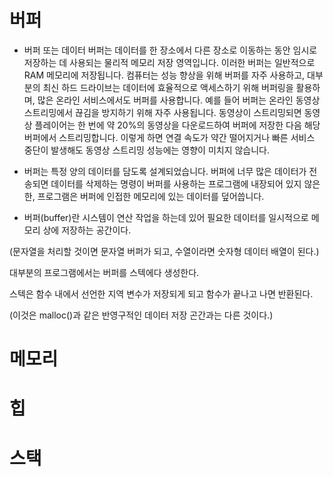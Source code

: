 # 버퍼

 - 버퍼 또는 데이터 버퍼는 데이터를 한 장소에서 다른 장소로 이동하는 동안 임시로 저장하는 데 사용되는 물리적 메모리 저장 영역입니다. 이러한 버퍼는 일반적으로 RAM 메모리에 저장됩니다. 컴퓨터는 성능 향상을 위해 버퍼를 자주 사용하고, 대부분의 최신 하드 드라이브는 데이터에 효율적으로 액세스하기 위해 버퍼링을 활용하며, 많은 온라인 서비스에서도 버퍼를 사용합니다. 예를 들어 버퍼는 온라인 동영상 스트리밍에서 끊김을 방지하기 위해 자주 사용됩니다. 동영상이 스트리밍되면 동영상 플레이어는 한 번에 약 20%의 동영상을 다운로드하여 버퍼에 저장한 다음 해당 버퍼에서 스트리밍합니다. 이렇게 하면 연결 속도가 약간 떨어지거나 빠른 서비스 중단이 발생해도 동영상 스트리밍 성능에는 영향이 미치지 않습니다.

 - 버퍼는 특정 양의 데이터를 담도록 설계되었습니다. 버퍼에 너무 많은 데이터가 전송되면 데이터를 삭제하는 명령이 버퍼를 사용하는 프로그램에 내장되어 있지 않은 한, 프로그램은 버퍼에 인접한 메모리에 있는 데이터를 덮어씁니다.

 - 버퍼(buffer)란
시스템이 연산 작업을 하는데 있어 필요한 데이터를 일시적으로 메모리 상에 저장하는 공간이다.

(문자열을 처리할 것이면 문자열 버퍼가 되고, 수열이라면 숫자형 데이터 배열이 된다.)

대부분의 프로그램에서는 버퍼를 스텍에다 생성한다.

스텍은 함수 내에서 선언한 지역 변수가 저장되게 되고 함수가 끝나고 나면 반환된다.

(이것은 malloc()과 같은 반영구적인 데이터 저장 곤간과는 다른 것이다.)
# 메모리

# 힙

# 스택